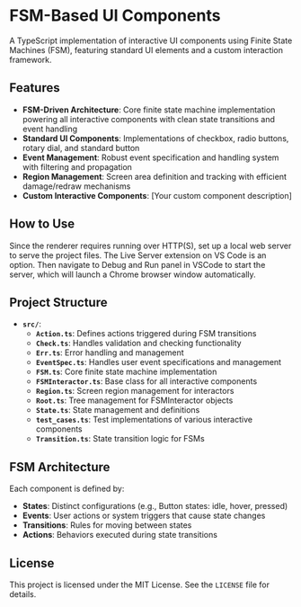 # FSM-Based UI Components
A TypeScript implementation of interactive UI components using Finite State Machines (FSM), featuring standard UI elements and a custom interaction framework.

## Features
- **FSM-Driven Architecture**: Core finite state machine implementation powering all interactive components with clean state transitions and event handling
- **Standard UI Components**: Implementations of checkbox, radio buttons, rotary dial, and standard button
- **Event Management**: Robust event specification and handling system with filtering and propagation
- **Region Management**: Screen area definition and tracking with efficient damage/redraw mechanisms
- **Custom Interactive Components**: [Your custom component description]

## How to Use
Since the renderer requires running over HTTP(S), set up a local web server to serve the project files. The Live Server extension on VS Code is an option. Then navigate to Debug and Run panel in VSCode to start the server, which will launch a Chrome browser window automatically.

## Project Structure
- **`src/`**: 
  - **`Action.ts`**: Defines actions triggered during FSM transitions
  - **`Check.ts`**: Handles validation and checking functionality
  - **`Err.ts`**: Error handling and management
  - **`EventSpec.ts`**: Handles user event specifications and management
  - **`FSM.ts`**: Core finite state machine implementation
  - **`FSMInteractor.ts`**: Base class for all interactive components
  - **`Region.ts`**: Screen region management for interactors
  - **`Root.ts`**: Tree management for FSMInteractor objects
  - **`State.ts`**: State management and definitions
  - **`test_cases.ts`**: Test implementations of various interactive components
  - **`Transition.ts`**: State transition logic for FSMs

## FSM Architecture
Each component is defined by:
- **States**: Distinct configurations (e.g., Button states: idle, hover, pressed)
- **Events**: User actions or system triggers that cause state changes
- **Transitions**: Rules for moving between states
- **Actions**: Behaviors executed during state transitions

## License
This project is licensed under the MIT License. See the `LICENSE` file for details.